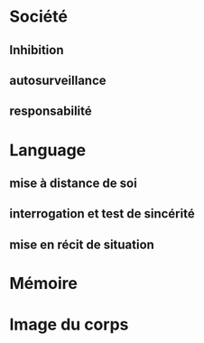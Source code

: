 # Société
 ## Inhibition
 ## autosurveillance
 ## responsabilité
# Language
 ## mise à distance de soi
 ## interrogation et test de sincérité
 ## mise en récit de situation

# Mémoire
# Image du corps

